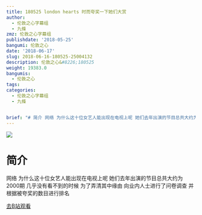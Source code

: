 ```yaml
---
title: 180525 london hearts 时而夸奖一下她们大赏
author:
  - 伦敦之心字幕组
  - 九條
zmz: 伦敦之心字幕组
publishdate: '2018-05-25'
bangumi: 伦敦之心
date: '2018-06-17'
slug: 2018-06-16-180525-25004132
description: 伦敦之心&#8226;180525
weight: 19383.0
bangumis:
  - 伦敦之心
tags:
categories:
  - 伦敦之心字幕组
  - 九條


brief: "# 简介 网络 为什么这十位女艺人能出现在电视上呢 她们去年出演的节目总共大约为2000期 几乎没有看不到的时候 为了弄清其中缘由 向业内人士进行了问卷调查 并根据被夸奖的数目进行排名"
---
```

![](https://i.imgur.com/oqQuEcb.jpg)
# 简介  
网络
为什么这十位女艺人能出现在电视上呢 她们去年出演的节目总共大约为2000期 几乎没有看不到的时候 为了弄清其中缘由 向业内人士进行了问卷调查 并根据被夸奖的数目进行排名  

[去B站观看](https://www.bilibili.com/video/av25004132/)
 
